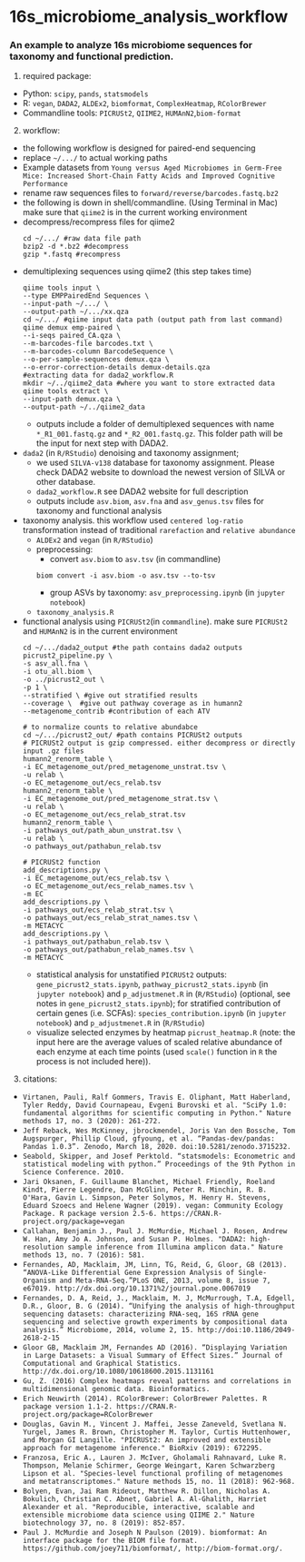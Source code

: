 # 16s_microbiome_analysis_workflow
### An example to analyze 16s microbiome sequences for taxonomy and functional prediction.

1. required package:
  * Python: `scipy`, `pands`, `statsmodels`
  * R: `vegan`, `DADA2`, `ALDEx2`, `biomformat`, `ComplexHeatmap`, `RColorBrewer`
  * Commandline tools: `PICRUSt2`, `QIIME2`, `HUMAnN2`,`biom-format`
2. workflow:
  * the following workflow is designed for paired-end sequencing
  * replace `~/.../` to actual working paths
  * Example datasets from `Young versus Aged Microbiomes in Germ-Free Mice: Increased Short-Chain Fatty Acids and Improved Cognitive Performance`
  * rename raw sequences files to `forward/reverse/barcodes.fastq.bz2`
  * the following is down in shell/commandline. (Using Terminal in Mac) make sure that `qiime2` is in the current working environment
  * decompress/recompress files for qiime2
    ```
    cd ~/.../ #raw data file path
    bzip2 -d *.bz2 #decompress
    gzip *.fastq #recompress
    ```
  * demultiplexing sequences using qiime2 (this step takes time)
    ```
    qiime tools input \
    --type EMPPairedEnd Sequences \
    --input-path ~/.../ \
    --output-path ~/.../xx.qza
    cd ~/.../ #qiime input data path (output path from last command)
    qiime demux emp-paired \
    --i-seqs paired_CA.qza \
    --m-barcodes-file barcodes.txt \
    --m-barcodes-column BarcodeSequence \
    --o-per-sample-sequences demux.qza \
    --o-error-correction-details demux-details.qza
    #extracting data for dada2_workflow.R
    mkdir ~/../qiime2_data #where you want to store extracted data
    qiime tools extract \
    --input-path demux.qza \
    --output-path ~/../qiime2_data
    ```
    * outputs include a folder of demultiplexed sequences with name `*_R1_001.fastq.gz` and `*_R2_001.fastq.gz`. This folder path will be the input for next step with DADA2.
  * `dada2` (in `R/RStudio`) denoising and taxonomy assignment;
    * we used `SILVA-v138` database for taxonomy assignment. Please check DADA2 website to download the newest version of SILVA or other database.
    * `dada2_workflow.R` see DADA2 website for full description
    * outputs include `asv.biom`, `asv.fna` and `asv_genus.tsv` files for taxonomy and functional analysis
  * taxonomy analysis. this workflow used `centered log-ratio` transformation instead of traditional `rarefaction` and `relative abundance`
    * `ALDEx2` and `vegan` (in `R/RStudio`)
    * preprocessing:
      * convert `asv.biom` to `asv.tsv` (in commandline)
      ```
      biom convert -i asv.biom -o asv.tsv --to-tsv
      ```
      * group ASVs by taxonomy: `asv_preprocessing.ipynb` (in `jupyter notebook`)
    * `taxonomy_analysis.R`
  * functional analysis using `PICRUSt2`(in `commandline`). make sure `PICRUSt2` and `HUMAnN2` is in the current environment
    ```
    cd ~/.../dada2_output #the path contains dada2 outputs
    picrust2_pipeline.py \
    -s asv_all.fna \
    -i otu_all.biom \
    -o ../picrust2_out \
    -p 1 \
    --stratified \ #give out stratified results
    --coverage \  #give out pathway coverage as in humann2
    --metagenome_contrib #contribution of each ATV
    ```
    ```
    # to normalize counts to relative abundabce
    cd ~/.../picrust2_out/ #path contains PICRUSt2 outputs
    # PICRUSt2 output is gzip compressed. either decompress or directly input .gz files
    humann2_renorm_table \
    -i EC_metagenome_out/pred_metagenome_unstrat.tsv \
    -u relab \
    -o EC_metagenome_out/ecs_relab.tsv
    humann2_renorm_table \
    -i EC_metagenome_out/pred_metagenome_strat.tsv \
    -u relab \
    -o EC_metagenome_out/ecs_relab_strat.tsv
    humann2_renorm_table \
    -i pathways_out/path_abun_unstrat.tsv \
    -u relab \
    -o pathways_out/pathabun_relab.tsv
    ```
    ```
    # PICRUSt2 function
    add_descriptions.py \
    -i EC_metagenome_out/ecs_relab.tsv \
    -o EC_metagenome_out/ecs_relab_names.tsv \
    -m EC
    add_descriptions.py \
    -i pathways_out/ecs_relab_strat.tsv \
    -o pathways_out/ecs_relab_strat_names.tsv \
    -m METACYC
    add_descriptions.py \
    -i pathways_out/pathabun_relab.tsv \
    -o pathways_out/pathabun_relab_names.tsv \
    -m METACYC
    ```
    * statistical analysis for unstatified `PICRUSt2` outputs: `gene_picrust2_stats.ipynb`, `pathway_picrust2_stats.ipynb` (in `jupyter notebook`) and `p_adjustmenet.R` in (`R/RStudio`) (optional, see notes in `gene_picrust2_stats.ipynb`); for stratified contribution of certain genes (i.e. SCFAs): `species_contribution.ipynb` (in `jupyter notebook`) and `p_adjustmenet.R` in (`R/RStudio`)
    * visualize selected enzymes by heatmap `picrust_heatmap.R` (note: the input here are the average values of scaled relative abundance of each enzyme at each time points (used `scale()` function in `R` the process is not included here)).
3. citations:
  * `Virtanen, Pauli, Ralf Gommers, Travis E. Oliphant, Matt Haberland, Tyler Reddy, David Cournapeau, Evgeni Burovski et al. "SciPy 1.0: fundamental algorithms for scientific computing in Python." Nature methods 17, no. 3 (2020): 261-272.`
  * `Jeff Reback, Wes McKinney, jbrockmendel, Joris Van den Bossche, Tom Augspurger, Phillip Cloud, gfyoung, et al. “Pandas-dev/pandas: Pandas 1.0.3”. Zenodo, March 18, 2020. doi:10.5281/zenodo.3715232.`
  * `Seabold, Skipper, and Josef Perktold. “statsmodels: Econometric and statistical modeling with python.” Proceedings of the 9th Python in Science Conference. 2010.`
  * `Jari Oksanen, F. Guillaume Blanchet, Michael Friendly, Roeland Kindt, Pierre
  Legendre, Dan McGlinn, Peter R. Minchin, R. B. O'Hara, Gavin L. Simpson, Peter
  Solymos, M. Henry H. Stevens, Eduard Szoecs and Helene Wagner (2019). vegan:
  Community Ecology Package. R package version 2.5-6.
  https://CRAN.R-project.org/package=vegan`
  * `Callahan, Benjamin J., Paul J. McMurdie, Michael J. Rosen, Andrew W. Han, Amy Jo A. Johnson, and Susan P. Holmes. "DADA2: high-resolution sample inference from Illumina amplicon data." Nature methods 13, no. 7 (2016): 581.`
  * `Fernandes, AD, Macklaim, JM, Linn, TG, Reid, G, Gloor, GB (2013). “ANOVA-Like Differential Gene Expression Analysis of Single-Organism and Meta-RNA-Seq.”PLoS ONE, 2013, volume 8, issue 7, e67019. http://dx.doi.org/10.1371%2/journal.pone.0067019`
  * `Fernandes, D. A, Reid, J., Macklaim, M. J, McMurrough, T.A, Edgell, D.R., Gloor, B. G (2014). “Unifying the analysis of high-throughput sequencing datasets: characterizing RNA-seq, 16S rRNA gene sequencing and selective growth experiments by compositional data analysis.” Microbiome, 2014, volume 2, 15. http://doi:10.1186/2049-2618-2-15`
  * `Gloor GB, Macklaim JM, Fernandes AD (2016). “Displaying Variation in Large Datasets: a Visual Summary of Effect Sizes.” Journal of Computational and Graphical Statistics. http://dx.doi.org/10.1080/10618600.2015.1131161`
  *  `Gu, Z. (2016) Complex heatmaps reveal patterns and correlations in
  multidimensional genomic data. Bioinformatics.`
  * `Erich Neuwirth (2014). RColorBrewer: ColorBrewer Palettes. R package version 1.1-2. https://CRAN.R-project.org/package=RColorBrewer`
  * `Douglas, Gavin M., Vincent J. Maffei, Jesse Zaneveld, Svetlana N. Yurgel, James R. Brown, Christopher M. Taylor, Curtis Huttenhower, and Morgan GI Langille. "PICRUSt2: An improved and extensible approach for metagenome inference." BioRxiv (2019): 672295.`
  * `Franzosa, Eric A., Lauren J. McIver, Gholamali Rahnavard, Luke R. Thompson, Melanie Schirmer, George Weingart, Karen Schwarzberg Lipson et al. "Species-level functional profiling of metagenomes and metatranscriptomes." Nature methods 15, no. 11 (2018): 962-968.`
  * `Bolyen, Evan, Jai Ram Rideout, Matthew R. Dillon, Nicholas A. Bokulich, Christian C. Abnet, Gabriel A. Al-Ghalith, Harriet Alexander et al. "Reproducible, interactive, scalable and extensible microbiome data science using QIIME 2." Nature biotechnology 37, no. 8 (2019): 852-857.`
  * `Paul J. McMurdie and Joseph N Paulson (2019). biomformat: An interface package
  for the BIOM file format. https://github.com/joey711/biomformat/,
  http://biom-format.org/.`
